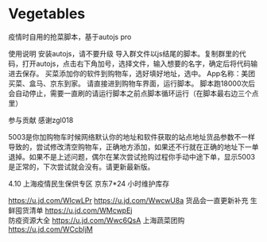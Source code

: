 # Vegetables
疫情时自用的抢菜脚本，基于autojs pro


使用说明
安装autojs，请不要升级
导入群文件以js结尾的脚本。复制群里的代码，打开autojs，点击右下角加号，选择文件，输入想要的名字，确定后将代码输进去保存。
买菜添加你的软件到购物车，选好填好地址，选中。
App名称：美团买菜、盒马、京东到家。
请直接进到购物车界面，运行脚本。
脚本跑18000次后会自动停止，需要一直刷的请运行脚本之前点脚本循环运行（在脚本最右边三个点里）



参与贡献
感谢zgl018

5003是你加购物车时候网络默认你的地址和软件获取的站点地址货品参数不一样导致的，尝试修改清空购物车，正确地方添加，如果还不行就在正确的地址下一单退掉。如果不是上述问题，偶尔在某次尝试抢购过程你手动中途下单，显示5003是正常的，下次尝试就会没有。请更新最新版。


4.10
上海疫情民生保供专区 
京东7*24 小时维护库存

https://u.jd.com/WIcwLPr 
https://u.jd.com/WwcwU8a 
货品会一直更新补充
生鲜囤货清单 
https://u.jd.com/WMcwpEj  
防疫资源大全 
https://u.jd.com/Wwc6QsA 
上海蔬菜团购 
https://u.jd.com/WCcbIjM
